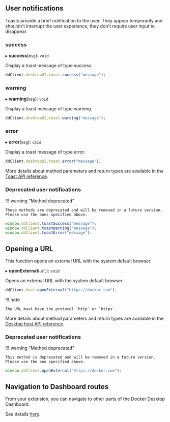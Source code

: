 ## User notifications

Toasts provide a brief notification to the user. They appear temporarily and
shouldn't interrupt the user experience, they don't require user input to disappear.

### success

▸ **success**(`msg`): `void`

Display a toast message of type success.

```typescript
ddClient.desktopUI.toast.success("message");
```

### warning

▸ **warning**(`msg`): `void`

Display a toast message of type warning.

```typescript
ddClient.desktopUI.toast.warning("message");
```

### error

▸ **error**(`msg`): `void`

Display a toast message of type error.

```typescript
ddClient.desktopUI.toast.error("message");
```

More details about method parameters and return types are available in the [Toast API reference](reference/interfaces/Toast.md).

### Deprecated user notifications

!!! warning "Method deprecated"

    These methods are deprecated and will be removed in a future version. Please use the ones specified above.

```typescript
window.ddClient.toastSuccess("message");
window.ddClient.toastWarning("message");
window.ddClient.toastError("message");
```

## Opening a URL

This function opens an external URL with the system default browser.

▸ **openExternal**(`url`): `void`

Opens an external URL with the system default browser.

```typescript
ddClient.host.openExternal("https://docker.com");
```

!!! note

    The URL must have the protocol `http` or `https`.

More details about method parameters and return types are available in the [Desktop host API reference](reference/interfaces/Host.md).

### Deprecated user notifications

!!! warning "Method deprecated"

    This method is deprecated and will be removed in a future version. Please use the one specified above.

```typescript
window.ddClient.openExternal("https://docker.com");
```

## Navigation to Dashboard routes

From your extension, you can navigate to other parts of the Docker Desktop Dashboard.

See details [here](dashboard-routes-navigation.md).
